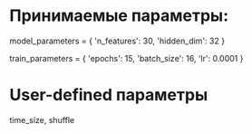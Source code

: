 # Принимаемые параметры:

model_parameters = {
    'n_features': 30,
    'hidden_dim': 32
}

train_parameters = {
    'epochs': 15,
    'batch_size': 16,
    'lr': 0.0001
}

# User-defined параметры

time_size, shuffle
